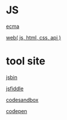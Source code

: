# JS

<a href="https://ecma-international.org/" target="_blank">ecma</a>

<a href="https://developer.mozilla.org/ko/" target="_blank">web( js, html, css, api )</a>

# tool site

<a href="http://jsbin.com" target="_blank">jsbin</a>

<a href="http://jsfiddle.net" target="_blank">jsfiddle</a>

<a href="http://codesandbox.io" target="_blank">codesandbox</a>

<a href="https://codepen.io/" target="_blank">codepen</a>
